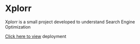 # Xplorr 
Xplorr is a small project developed to understand Search Engine Optimization 

[Click here to view](https://xplorr-3k5ai74hj.vercel.app/) deployment
